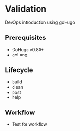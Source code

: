# Validation
DevOps introduction using goHugo

## Prerequisites
- GoHugo v0.80+
- goLang

## Lifecycle
- build
- clean
- post
- help

## Workflow
- Test for workflow